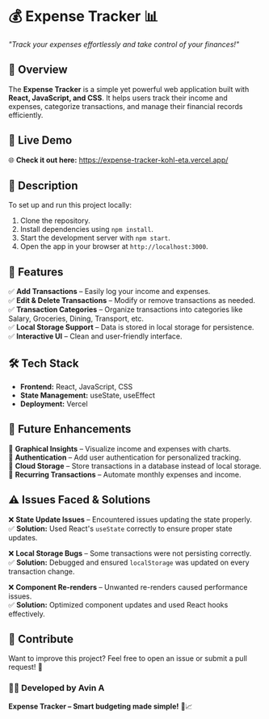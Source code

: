 # 💰 Expense Tracker 📊  
*"Track your expenses effortlessly and take control of your finances!"*  

## 📖 Overview  
The **Expense Tracker** is a simple yet powerful web application built with **React, JavaScript, and CSS**. It helps users track their income and expenses, categorize transactions, and manage their financial records efficiently.  

## 🔗 Live Demo  
🌐 **Check it out here:** https://expense-tracker-kohl-eta.vercel.app/  

## 📝 Description  
To set up and run this project locally:  
1. Clone the repository.  
2. Install dependencies using `npm install`.  
3. Start the development server with `npm start`.  
4. Open the app in your browser at `http://localhost:3000`.  

## 🎯 Features  
✅ **Add Transactions** – Easily log your income and expenses.  
✅ **Edit & Delete Transactions** – Modify or remove transactions as needed.  
✅ **Transaction Categories** – Organize transactions into categories like Salary, Groceries, Dining, Transport, etc.  
✅ **Local Storage Support** – Data is stored in local storage for persistence.  
✅ **Interactive UI** – Clean and user-friendly interface.  

## 🛠️ Tech Stack  
- **Frontend:** React, JavaScript, CSS  
- **State Management:** useState, useEffect  
- **Deployment:** Vercel  

## 🚀 Future Enhancements  
🔹 **Graphical Insights** – Visualize income and expenses with charts.  
🔹 **Authentication** – Add user authentication for personalized tracking.  
🔹 **Cloud Storage** – Store transactions in a database instead of local storage.  
🔹 **Recurring Transactions** – Automate monthly expenses and income.  

## ⚠️ Issues Faced & Solutions  
❌ **State Update Issues** – Encountered issues updating the state properly.  
✅ **Solution:** Used React's `useState` correctly to ensure proper state updates.  

❌ **Local Storage Bugs** – Some transactions were not persisting correctly.  
✅ **Solution:** Debugged and ensured `localStorage` was updated on every transaction change.  

❌ **Component Re-renders** – Unwanted re-renders caused performance issues.  
✅ **Solution:** Optimized component updates and used React hooks effectively.  

## 🤝 Contribute  
Want to improve this project? Feel free to open an issue or submit a pull request! 🚀  

### 👨‍💻 Developed by **Avin A**  
**Expense Tracker – Smart budgeting made simple!** 💸📈  
